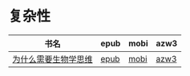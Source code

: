 # 复杂性

| 书名 | epub | mobi | azw3 |
| --- | --- | --- | --- |
| [为什么需要生物学思维](http://ct.dalanmei.com/f/31084289-571732498-d4f26b) | [epub](http://ct.dalanmei.com/f/31084289-571732498-d4f26b) | [mobi](http://ct.dalanmei.com/f/31084289-571619711-e75baa) | [azw3](http://ct.dalanmei.com/f/31084289-571911996-a60448) |
